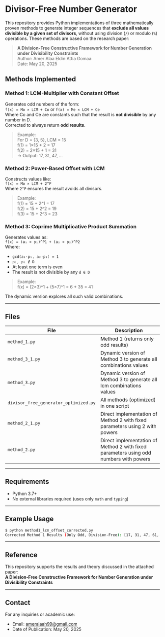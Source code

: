 # Divisor-Free Number Generator

This repository provides Python implementations of three mathematically proven methods to generate integer sequences that **exclude all values divisible by a given set of divisors**, without using division (`/`) or modulo (`%`) operations. These methods are based on the research paper:

> **A Division-Free Constructive Framework for Number Generation under Divisibility Constraints**  
> Author: Amer Alaa Eldin Attia Gomaa  
> Date: May 20, 2025

## Methods Implemented

### Method 1: LCM-Multiplier with Constant Offset
Generates odd numbers of the form:  
`f(x) = Mo × LCM + Co` or `f(x) = Me × LCM + Ce`  
Where Co and Ce are constants such that the result is **not divisible** by any number in D.  
Corrected to always return **odd results**.

> Example:  
> For D = {3, 5}, LCM = 15  
> f(1) = 1×15 + 2 = 17  
> f(2) = 2×15 + 1 = 31  
> → Output: 17, 31, 47, ...

### Method 2: Power-Based Offset with LCM
Constructs values like:  
`f(x) = Mo × LCM + 2^P`  
Where `2^P` ensures the result avoids all divisors.  

> Example:  
> f(1) = 15 + 2^1 = 17  
> f(2) = 15 + 2^2 = 19  
> f(3) = 15 + 2^3 = 23  

### Method 3: Coprime Multiplicative Product Summation
Generates values as:  
`f(x) = (a₁ × p₁)^P1 + (a₂ × p₂)^P2`  
Where:
- `gcd(a₁·p₁, a₂·p₂) = 1`
- `p₁, p₂ ∉ D`
- At least one term is even
- The result is not divisible by any `d ∈ D`

> Example:  
> f(x) = (2×3)^1 + (5×7)^1 = 6 + 35 = 41  

The dynamic version explores all such valid combinations.

---

## Files

| File | Description |
|------|-------------|
| `method_1.py` |  Method 1 (returns only odd results) |
| `method_3_1.py`    | Dynamic version of Method 3 to generate all combinations values |
  `method_3.py`    | Dynamic version of Method 3 to generate all lcm combinations values |
| `divisor_free_generator_optimized.py` | All methods (optimized) in one script |
| `method_2_1.py`   | Direct implementation of Method 2 with fixed parameters using 2 with powers|
| `method_2.py`   | Direct implementation of Method 2 with fixed parameters using odd numbers with powers|

---

## Requirements

- Python 3.7+
- No external libraries required (uses only `math` and `typing`)

---

## Example Usage

```bash
$ python method1_lcm_offset_corrected.py
Corrected Method 1 Results (Only Odd, Division-Free): [17, 31, 47, 61, 77, 91, 107, 121, 137, 151]
```

---

## Reference

This repository supports the results and theory discussed in the attached paper:  
**A Division-Free Constructive Framework for Number Generation under Divisibility Constraints**

---

## Contact

For any inquiries or academic use:

- Email: ameralaah99@gmail.com
- Date of Publication: May 20, 2025
